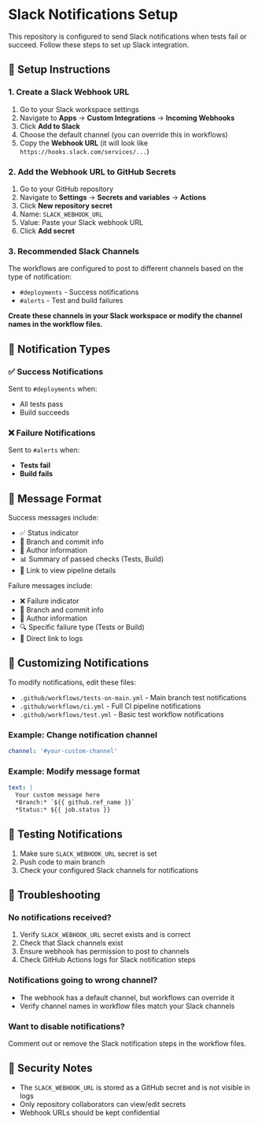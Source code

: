 # Slack Notifications Setup

This repository is configured to send Slack notifications when tests fail or succeed. Follow these steps to set up Slack integration.

## 🔧 Setup Instructions

### 1. Create a Slack Webhook URL

1. Go to your Slack workspace settings
2. Navigate to **Apps** → **Custom Integrations** → **Incoming Webhooks**
3. Click **Add to Slack**
4. Choose the default channel (you can override this in workflows)
5. Copy the **Webhook URL** (it will look like `https://hooks.slack.com/services/...`)

### 2. Add the Webhook URL to GitHub Secrets

1. Go to your GitHub repository
2. Navigate to **Settings** → **Secrets and variables** → **Actions**
3. Click **New repository secret**
4. Name: `SLACK_WEBHOOK_URL`
5. Value: Paste your Slack webhook URL
6. Click **Add secret**

### 3. Recommended Slack Channels

The workflows are configured to post to different channels based on the type of notification:

- `#deployments` - Success notifications
- `#alerts` - Test and build failures

**Create these channels in your Slack workspace or modify the channel names in the workflow files.**

## 📢 Notification Types

### ✅ Success Notifications
Sent to `#deployments` when:
- All tests pass
- Build succeeds

### ❌ Failure Notifications
Sent to `#alerts` when:
- **Tests fail**
- **Build fails**

## 🎨 Message Format

Success messages include:
- ✅ Status indicator
- 📝 Branch and commit info
- 👤 Author information
- 📊 Summary of passed checks (Tests, Build)
- 🔗 Link to view pipeline details

Failure messages include:
- ❌ Failure indicator
- 📝 Branch and commit info  
- 👤 Author information
- 🔍 Specific failure type (Tests or Build)
- 🔗 Direct link to logs

## 🔧 Customizing Notifications

To modify notifications, edit these files:
- `.github/workflows/tests-on-main.yml` - Main branch test notifications
- `.github/workflows/ci.yml` - Full CI pipeline notifications
- `.github/workflows/test.yml` - Basic test workflow notifications

### Example: Change notification channel
```yaml
channel: '#your-custom-channel'
```

### Example: Modify message format
```yaml
text: |
  Your custom message here
  *Branch:* `${{ github.ref_name }}`
  *Status:* ${{ job.status }}
```

## 🧪 Testing Notifications

1. Make sure `SLACK_WEBHOOK_URL` secret is set
2. Push code to main branch
3. Check your configured Slack channels for notifications

## 🚨 Troubleshooting

### No notifications received?
1. Verify `SLACK_WEBHOOK_URL` secret exists and is correct
2. Check that Slack channels exist
3. Ensure webhook has permission to post to channels
4. Check GitHub Actions logs for Slack notification steps

### Notifications going to wrong channel?
- The webhook has a default channel, but workflows can override it
- Verify channel names in workflow files match your Slack channels

### Want to disable notifications?
Comment out or remove the Slack notification steps in the workflow files.

## 🔐 Security Notes

- The `SLACK_WEBHOOK_URL` is stored as a GitHub secret and is not visible in logs
- Only repository collaborators can view/edit secrets
- Webhook URLs should be kept confidential